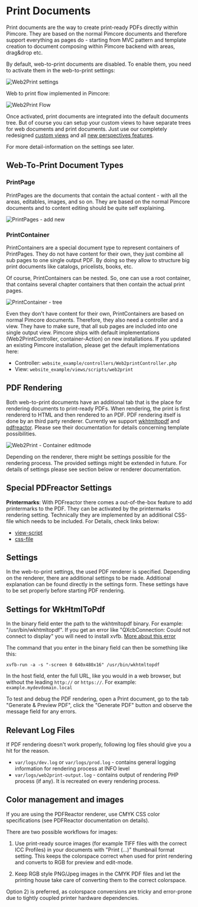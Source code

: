 # Print Documents

Print documents are the way to create print-ready PDFs directly within Pimcore. 
They are based on the normal Pimcore documents and therefore support everything as pages do - starting from MVC pattern 
and template creation to document composing within Pimcore backend with areas, drag&drop etc. 

By default, web-to-print documents are disabled. To enable them, you need to activate them in the web-to-print settings:

![Web2Print settings](../../img/printdocuments_settings.png)

Web to print flow implemented in Pimcore:

![Web2Print Flow](../../img/printdocuments_flow.png)


Once activated, print documents are integrated into the default documents tree. 
But of course you can setup your custom views to have separate trees for web documents and print documents. 
Just use our completely redesigned [custom views](../../05_Objects/01_Object_Classes/05_Class_Settings/11_Custom_Views.md) 
and all [new perspectives features](../../18_Tools_and_Features/13_Perspectives.md).

For more detail-information on the settings see later.

## Web-To-Print Document Types

### PrintPage 

PrintPages are the documents that contain the actual content - with all the areas, editables, images, and so on. 
They are based on the normal Pimcore documents and to content editing should be quite self explaining.

![PrintPages - add new](../../img/printdocuments_printpages_menu.png)

### PrintContainer

PrintContainers are a special document type to represent containers of PrintPages. They do not have content for their own, 
they just combine all sub pages to one single output PDF. By doing so they allow to structure big print documents like catalogs, 
pricelists, books, etc.

Of course, PrintContainers can be nested. So, one can use a root container, that contains several chapter containers 
that then contain the actual print pages.

![PrintContainer - tree](../../img/printdocuments_printcontainers_tree.png)

Even they don't have content for their own, PrintContainers are based on normal Pimcore documents. 
Therefore, they also need a controller and a view. They have to make sure, that all sub pages are included into one single output view. 
Pimcore ships with default implementations (Web2PrintController, container-Action) on new installations. 
If you updated an existing Pimcore installation, please get the default implementations here: 

* Controller: `website_example/controllers/Web2printController.php`
* View: `website_example/views/scripts/web2print`

## PDF Rendering

Both web-to-print documents have an additional tab that is the place for rendering documents to print-ready PDFs. 
When rendering, the print is first rendererd to HTML and then rendered to an PDF. PDF rendering itself is done by an
third party renderer. Currently we support [wkhtmltopdf](http://wkhtmltopdf.org/) and [pdfreactor](http://www.pdfreactor.com/). 
Please see their documentation for details concerning template possibilities.

![Web2Print - Container editmode](../../img/printdocuments_editmode_preview.png)

Depending on the renderer, there might be settings possible for the rendering process. 
The provided settings might be extended in future. 
For details of settings please see section below or renderer documentation.

## Special PDFreactor Settings

**Printermarks**: With PDFreactor there comes a out-of-the-box feature to add printermarks to the PDF. 
They can be activated by the printermarks rendering setting. Technically they are implemented by an additional CSS-file which needs to be included.
For Details, check links below:

* [view-script](https://github.com/pimcore/demo/blob/master/app/Resources/views/layouts/print_catalog.html.twig#L18-L20)
* [css-file](https://github.com/pimcore/pimcore/blob/master/bundles/AdminBundle/Resources/public/css/print/print-printermarks.css)

## Settings
In the web-to-print settings, the used PDF renderer is specified. Depending on the renderer, there are additional settings to be made. 
Additional explanation can be found directly in the settings form. 
These settings have to be set properly before starting PDF rendering.

## Settings for WkHtmlToPdf

In the binary field enter the path to the wkhtmltopdf binary. For example: "/usr/bin/wkhtmltopdf". If you get an error like "QXcbConnection: 
Could not connect to display" you will need to install xvfb. 
[More about this error](https://unix.stackexchange.com/questions/192642/wkhtmltopdf-qxcbconnection-could-not-connect-to-display)

The command that you enter in the binary field can then be something like this:
```
xvfb-run -a -s "-screen 0 640x480x16" /usr/bin/wkhtmltopdf
```
In the host field, enter the full URL, like you would in a web browser, but without the leading `http://` or `https://`. 
For example: `example.mydevdomain.local`

To test and debug the PDF rendering, open a Print document, go to the tab "Generate & Preview PDF", click the "Generate PDF" 
button and observe the message field for any errors.

## Relevant Log Files

If PDF rendering doesn't work properly, following log files should give you a hit for the reason.

* `var/logs/dev.log` or `var/logs/prod.log` - contains general logging information for rendering process at INFO level
* `var/logs/web2print-output.log` - contains output of rendering PHP process (if any). It is recreated on every rendering process.

## Color management and images

If you are using the PDFReactor renderer, use CMYK CSS color specifications (see PDFReactor documentation on details).

There are two possible workflows for images:

1) Use print-ready source images (for example TIFF files with the correct ICC Profiles) in your documents with "Print (...)" thumbnail format setting. This keeps the colorspace correct when used for print rendering and converts to RGB for preview and edit-mode.

2) Keep RGB style PNG/Jpeg images in the CMYK PDF files and let the printing house take care of converting them to the correct colorspace.

Option 2) is preferred, as colorspace conversions are tricky and error-prone due to tightly coupled printer hardware dependencies.

